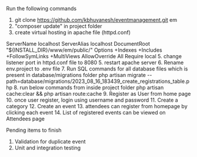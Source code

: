 Run the following commands
1. git clone https://github.com/kbhuvanesh/eventmanagement.git em
2. "composer update" in project folder
3. create virtual hosting in apache file (httpd.conf) 
<VirtualHost _default_:8080>
  ServerName localhost
  ServerAlias localhost
  DocumentRoot "${INSTALL_DIR}/www/em/public/"
  <Directory "${INSTALL_DIR}/www/em/public">
    Options +Indexes +Includes +FollowSymLinks +MultiViews
    AllowOverride All
    Require local
  </Directory>
</VirtualHost>
5. change listener port in httpd.conf file to 8080
5. restart apache server
6. Rename env.project to .env file
7. Run SQL commands for all database files which is present in database/migrations folder
php artisan migrate --path=database/migrations/2023_08_16_183439_create_registrations_table.php
8. run below commands from inside project folder
php artisan cache:clear && php artisan route:cache
9. Register as User from home page
10. once user register, login using username and password
11. Create a category 
12. Create an event
13. attendees can register from homepage by clicking each event
14. List of registered events can be viewed on Attendees page


Pending items to finish

1. Validation for duplicate event
2. Unit and integration testing